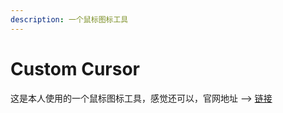 ```yaml
---
description: 一个鼠标图标工具
---
```


# Custom Cursor

这是本人使用的一个鼠标图标工具，感觉还可以，官网地址 --> [链接](https://custom-cursor.com/)
